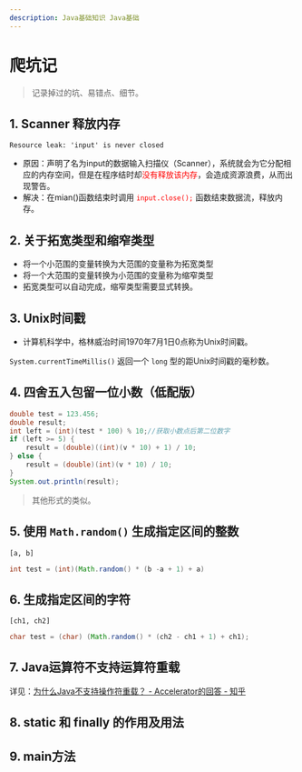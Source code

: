 ```yaml
---
description: Java基础知识 Java基础
---
```


# 爬坑记

> 记录掉过的坑、易错点、细节。

## 1. Scanner 释放内存

```
Resource leak: 'input' is never closed
```

+ 原因：声明了名为input的数据输入扫描仪（Scanner），系统就会为它分配相应的内存空间，但是在程序结时却<font color=red>没有释放该内存</font>，会造成资源浪费，从而出现警告。
+ 解决：在mian()函数结束时调用<font color=red> `input.close();` </font>函数结束数据流，释放内存。

## 2. 关于拓宽类型和缩窄类型

+ 将一个小范围的变量转换为大范围的变量称为拓宽类型
+ 将一个大范围的变量转换为小范围的变量称为缩窄类型
+ 拓宽类型可以自动完成，缩窄类型需要显式转换。

## 3. Unix时间戳

+ 计算机科学中，格林威治时间1970年7月1日0点称为Unix时间戳。

`System.currentTimeMillis()` 返回一个 `long` 型的距Unix时间戳的毫秒数。

## 4. 四舍五入包留一位小数（低配版）

```Java
double test = 123.456;
double result;
int left = (int)(test * 100) % 10;//获取小数点后第二位数字
if (left >= 5) {
  	result = (double)((int)(v * 10) + 1) / 10;
} else {
  	result = (double)(int)(v * 10) / 10;
}
System.out.println(result);
```

> 其他形式的类似。

## 5. 使用 `Math.random()` 生成指定区间的整数

`[a, b]`

```Java
int test = (int)(Math.random() * (b -a + 1) + a)
```

## 6. 生成指定区间的字符

`[ch1, ch2]`

```Java
char test = (char) (Math.random() * (ch2 - ch1 + 1) + ch1);
```

## 7. Java运算符不支持运算符重载

详见：[为什么Java不支持操作符重载？ - Accelerator的回答 - 知乎](https://www.zhihu.com/question/24013247/answer/105226279)

## 8. static 和 finally 的作用及用法

## 9. main方法